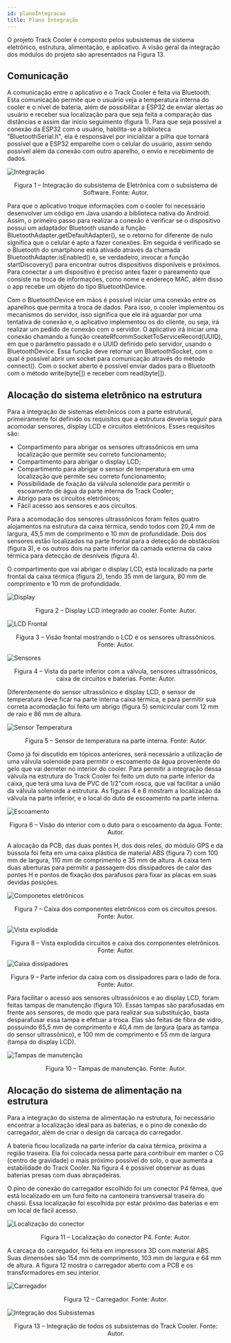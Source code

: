 ```yaml
---
id: planoIntegracao
title: Plano Integração
---
```


O projeto Track Cooler é composto pelos subsistemas de sistema eletrônico, estrutura, alimentação, e aplicativo. A visão geral da integração dos módulos do projeto são
apresentados na Figura 13.

## Comunicação

A comunicação entre o aplicativo e o Track Cooler é feita via Bluetooth. Esta
comunicação permite que o usuário veja a temperatura interna do cooler e o nível de
bateria, além de possibilitar a ESP32 de enviar alertas ao usuário e receber sua localização para que seja feita a comparação das distâncias e assim dar início seguimento (figura 1).
Para que seja possível a conexão da ESP32 com o usuário, habilita-se a biblioteca "BluetoothSerial.h", ela é responsável por inicializar a pilha que tornará possível que a ESP32
emparelhe com o celular do usuário, assim sendo possível além da conexão com outro
aparelho, o envio e recebimento de dados.

![Integração](https://github.com/track-cooler/app_track_cooler/blob/docs/docs/assets/elet_soft.jpeg?raw=true)

<center>Figura 1 – Integração do subsistema de Eletrônica com o subsistema de Software. Fonte: Autor.</center>

Para que o aplicativo troque informações com o cooler foi necessário desenvolver
um código em Java usando a biblioteca nativa do Android. Assim, o primeiro passo para
realizar a conexão é verificar se o dispositivo possui um adaptador Bluetooth usando a
função BluetoothAdapter.getDefaultAdapter(), se o retorno for diferente de nulo significa que o celular é apto a fazer conexões. Em seguida é verificado se o Bluetooth do smartphone
está ativado através da chamada BluetoothAdapter.isEnabled() e, se verdadeiro, invocar a
função startDiscovery() para encontrar outros dispositivos disponíveis e próximos. Para
conectar a um dispositivo é preciso antes fazer o pareamento que consiste na troca de
informações, como nome e endereço MAC, além disso o app recebe um objeto do tipo
BluetoothDevice.

Com o BluetoothDevice em mãos é possível iniciar uma conexão entre os aparelhos
que permita a troca de dados. Para isso, o cooler implementou os mecanismos do servidor,
isso significa que ele irá aguardar por uma tentativa de conexão e, o aplicativo implementou os do cliente, ou seja, irá realizar um pedido de conexão com o servidor. O aplicativo
irá iniciar uma conexão chamando a função createRfcommSocketToServiceRecord(UUID),
em que o parâmetro passado é o UUID definido pelo servidor, usando o BluetoothDevice.
Essa função deve retornar um BluetoothSocket, com o qual é possível abrir um socket para
comunicação através do método connect(). Com o socket aberto é possível enviar dados
para o Bluetooth com o método write(byte[]) e receber com read(byte[]).

##  Alocação do sistema eletrônico na estrutura

Para a integração de sistemas eletrônicos com a parte estrutural, primeiramente
foi definido os requisitos que a estrutura deveria seguir para acomodar sensores, display
LCD e circuitos eletrônicos. Esses requisitos são:

* Compartimento para abrigar os sensores ultrassônicos em uma localização que permite seu correto funcionamento;
* Compartimento para abrigar o display LCD;
* Compartimento para abrigar o sensor de temperatura em uma localização que permite seu correto funcionamento;
* Possibilidade de fixação da válvula solenoide para permitir o escoamento de água
da parte interna do Track Cooler;
* Abrigo para os circuitos eletrônicos;
* Fácil acesso aos sensores e aos circuitos.

Para a acomodação dos sensores ultrassônicos foram feitos quatro alojamentos na
estrutura da caixa térmica, sendo todos com 20,4 mm de largura, 45,5 mm de comprimento
e 10 mm de profundidade. Dois dos sensores estão localizados na parte frontal para a
detecção de obstáculos (figura 3), e os outros dois na parte inferior da camada externa
da caixa térmica para detecção de desníveis (figura 4).

O compartimento que vai abrigar o display LCD, está localizado na parte frontal
da caixa térmica (figura 2), tendo 35 mm de largura, 80 mm de comprimento e 10 mm
de profundidade.


![Display](https://github.com/track-cooler/app_track_cooler/blob/docs/docs/assets/displaylcdcooler.jpg?raw=true)

<center>Figura 2 – Display LCD integrado ao cooler. Fonte: Autor.</center>

![LCD Frontal](https://github.com/track-cooler/app_track_cooler/blob/docs/docs/assets/RenderCompleto2.jpg?raw=true)

<center>Figura 3 – Visão frontal mostrando o LCD e os sensores ultrassônicos. Fonte: Autor.</center>

![Sensores](https://github.com/track-cooler/app_track_cooler/blob/docs/docs/assets/coolerfinalinferior.jpg?raw=true)

<center>Figura 4 – Vista da parte inferior com a válvula, sensores ultrassônicos, caixa de circuitos e baterias. Fonte: Autor.</center>

Diferentemente do sensor ultrassônico e display LCD, o sensor de temperatura
deve ficar na parte interna caixa térmica, e para permitir sua correta acomodação foi
feito um abrigo (figura 5) semicircular com 12 mm de raio e 86 mm de altura.

![Sensor Temperatura](https://github.com/track-cooler/app_track_cooler/blob/docs/docs/assets/sensortemp.jpg?raw=true)

<center>Figura 5 – Sensor de temperatura na parte interna. Fonte: Autor.</center>

Como já foi discutido em tópicos anteriores, será necessário a utilização de uma
válvula solenoide para permitir o escoamento da água proveniente do gelo que vai derreter
no interior do cooler. Para permitir a integração dessa válvula na estrutura do Track Cooler
foi feito um duto na parte inferior da caixa, que terá uma luva de PVC de 1/2"com rosca,
que vai facilitar a união da válvula solenoide a estrutura. As figuras 4 e 6 mostram a
localização da válvula na parte inferior, e o local do duto de escoamento na parte interna.

![Escoamento](https://github.com/track-cooler/app_track_cooler/blob/docs/docs/assets/interiorcaixa.jpg?raw=true)

<center>Figura 6 – Visão do interior com o duto para o escoamento da água. Fonte: Autor.</center>

A alocação da PCB, das duas pontes H, dos dois reles, do módulo GPS e da bússola
foi feita em uma caixa plástica de material ABS (figura 7) com 100 mm de largura,
110 mm de comprimento e 35 mm de altura. A caixa tem duas aberturas para permitir a
passagem dos dissipadores de calor das pontes H e pontos de fixação dos parafusos para
fixar as placas em suas devidas posições.

![Componetes eletrônicos](https://github.com/track-cooler/app_track_cooler/blob/docs/docs/assets/caixa_componentes.jpeg?raw=true)

<center>Figura 7 –  Caixa dos componentes eletrônicos com os circuitos presos. Fonte: Autor.</center>

![Vista explodida](https://github.com/track-cooler/app_track_cooler/blob/docs/docs/assets/caixaeletronics.jpg?raw=true)

<center>Figura 8 –  Vista explodida circuitos e caixa dos componentes eletrônicos. Fonte: Autor.</center>

![Caixa dissipadores](https://github.com/track-cooler/app_track_cooler/blob/docs/docs/assets/eletr2.jpg?raw=true)

<center>Figura 9 –  Parte inferior da caixa com os dissipadores para o lado de fora. Fonte: Autor.</center>

Para facilitar o acesso aos sensores ultrassônicos e ao display LCD, foram feitas
tampas de manutenção (figura 10). Essas tampas são parafusadas em frente aos sensores,
de modo que para realizar sua substituição, basta desparafusar essa tampa e efetuar a
troca. Elas são feitas de fibra de vidro, possuindo 65,5 mm de comprimento e 40,4 mm de
largura (para as tampa do sensor ultrassônico), e 100 mm de comprimento e 55 mm de
largura (tampa do display LCD).

![Tampas de manutenção](https://github.com/track-cooler/app_track_cooler/blob/docs/docs/assets/tampas.PNG?raw=true)

<center>Figura 10 –  Tampas de manutenção. Fonte: Autor.</center>

## Alocação do sistema de alimentação na estrutura

Para a integração do sistema de alimentação na estrutura, foi necessário encontrar
a localização ideal para as baterias, e o pino de conexão do carregador, além de criar o
design da carcaça do carregador.

A bateria ficou localizada na parte inferior da caixa térmica, próxima a região traseira. Ela foi colocada nessa parte para contribuir em manter o CG (centro de gravidade)
o mais próximo possível do solo, o que aumenta a estabilidade do Track Cooler. Na figura 4 é possível observar as duas baterias presas com duas abraçadeiras.

O pino de conexão do carregador escolhido foi um conector P4 fêmea, que está
localizado em um furo feito na cantoneira transversal traseira do chassi. Essa localização
foi escolhida por estar próximo das baterias e em um local de fácil acesso.

![Localização do conector](https://github.com/track-cooler/app_track_cooler/blob/docs/docs/assets/interruptor2.png?raw=true)

<center>Figura 11 – Localização do conector P4. Fonte: Autor.</center>

A carcaça do carregador, foi feita em impressora 3D com material ABS. Suas
dimensões são 154 mm de comprimento, 103 mm de largura e 64 mm de altura. A figura 12 mostra o carregador aberto com a PCB e os transformadores em seu interior.

![Carregador](https://github.com/track-cooler/app_track_cooler/blob/docs/docs/assets/carreg.PNG?raw=true)

<center>Figura 12 – Carregador. Fonte: Autor.</center>

![Integração dos Subsistemas](https://github.com/track-cooler/app_track_cooler/blob/docs/docs/assets/plano_integracao.png?raw=true)

<center>Figura 13 – Integração de todos os subsistemas do Track Cooler. Fonte: Autor.</center>
